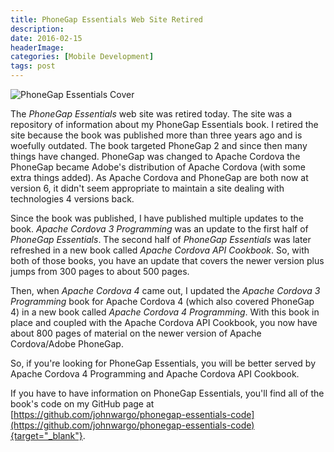 ```yaml
---
title: PhoneGap Essentials Web Site Retired
description: 
date: 2016-02-15
headerImage: 
categories: [Mobile Development]
tags: post
---
```


![PhoneGap Essentials Cover](/images/covers/phonegap-essentials-cover-160.png)

The *PhoneGap Essentials* web site was retired today. The site was a repository of information about my PhoneGap Essentials book. I retired the site because the book was published more than three years ago and is woefully outdated. The book targeted PhoneGap 2 and since then many things have changed. PhoneGap was changed to Apache Cordova the PhoneGap became Adobe's distribution of Apache Cordova (with some extra things added). As Apache Cordova and PhoneGap are both now at version 6, it didn't seem appropriate to maintain a site dealing with technologies 4 versions back.

Since the book was published, I have published multiple updates to the book. *Apache Cordova 3 Programming* was an update to the first half of *PhoneGap Essentials*. The second half of *PhoneGap Essentials* was later refreshed in a new book called *Apache Cordova API Cookbook*. So, with both of those books, you have an update that covers the newer version plus jumps from 300 pages to about 500 pages.

Then, when *Apache Cordova 4* came out, I updated the *Apache Cordova 3 Programming* book for Apache Cordova 4 (which also covered PhoneGap 4) in a new book called *Apache Cordova 4 Programming*. With this book in place and coupled with the Apache Cordova API Cookbook, you now have about 800 pages of material on the newer version of Apache Cordova/Adobe PhoneGap.

So, if you're looking for PhoneGap Essentials, you will be better served by Apache Cordova 4 Programming and Apache Cordova API Cookbook.

If you have to have information on PhoneGap Essentials, you'll find all of the book's code on my GitHub page at [https://github.com/johnwargo/phonegap-essentials-code](https://github.com/johnwargo/phonegap-essentials-code){target="_blank"}.